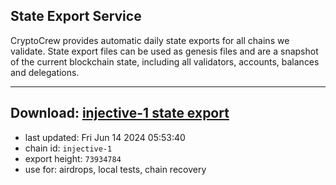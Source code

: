 ## State Export Service
CryptoCrew provides automatic daily state exports for all chains we validate. State export files can be used as genesis files and are a snapshot of the current blockchain state, including all validators, accounts, balances and delegations.

---
**Download: [injective-1 state export](https://dl-eu2.ccvalidators.com/SERVICE/injective/injective-1_export_73934784.json)**
---

- last updated: Fri Jun 14 2024 05:53:40
- chain id: `injective-1`
- export height: `73934784`
- use for: airdrops, local tests, chain recovery
